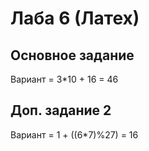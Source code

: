 # Лаба 6 (Латех)

## Основное задание
Вариант = 3*10 + 16 = 46


## Доп. задание 2
Вариант = 1 + ((6*7)%27) = 16